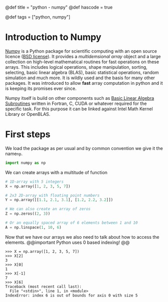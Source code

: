 @def title = "python - numpy"
@def hascode = true

@def tags = ["python, numpy"]


# Introduction to Numpy

[Numpy](https://numpy.org/) is a Python package for scientific computing with an open source licence ([BSD license](https://github.com/numpy/numpy/blob/main/LICENSE.txt)). 
It provides a _multidemsional array_ object and a large collection on high-level mathematical routines for fast operations on these arrays. 
This includes logical operations, shape manipulation, sorting, selecting, basic linear algebra (BLAS), basic statistical operations, random simulation and much more. 
It is wildly used and the basis for many other packages.
It was introduced to allow **fast** array computation in python and it is keeping its promises ever since. 

Numpy itself is build on other components such as [Basic Linear Algebra Subroutines](https://en.wikipedia.org/wiki/Basic_Linear_Algebra_Subprograms) written in Fortran, C, CUDA or whatever required for the specific task. 
For this purpose it can be linked against Intel Math Kernel Library or OpenBLAS.   

# First steps

We load the package as per usual and by common convention we give it the name`np`. 

```python
import numpy as np
```

We can create arrays with a multitude of function
```python
# 1D-array with 5 integers
X = np.array([1, 2, 3, 5, 7])

# 2x3 2D-array with floating point numbers
Y = np.array([[1.1, 2.1, 3.1], [1.2, 2.2, 3.2]])

# We can also create an array of zeros
Z = np.zeros((2, 3))

# Or an equally spaced array of 6 elements between 1 and 10
A = np.linspace(1, 10, 6)
```
Now that we have our arrays we also need to talk about how to access the elements. 
@@important
Python uses 0 based indexing!
@@

```python-repl
>>> X = np.array([1, 2, 3, 5, 7])
>>> X[2]
3
>>> X[0]
1
>>> X[-1]
7
>>> X[6]
Traceback (most recent call last):
  File "<stdin>", line 1, in <module>
IndexError: index 6 is out of bounds for axis 0 with size 5
```